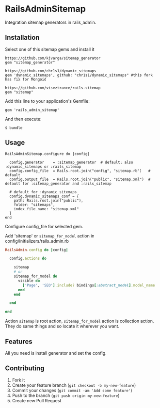 # RailsAdminSitemap

Integration sitemap generators in rails_admin.

## Installation

Select one of this sitemap gems and install it

    https://github.com/kjvarga/sitemap_generator
    gem "sitemap_generator"

    https://github.com/chr1s1/dynamic_sitemaps
    gem 'dynamic_sitemaps', github: "chr1s1/dynamic_sitemaps" #this fork has fix for Mongoid

    https://github.com/viseztrance/rails-sitemap
    gem "sitemap"

Add this line to your application's Gemfile:

    gem 'rails_admin_sitemap'


And then execute:

    $ bundle

## Usage

    RailsAdminSitemap.configure do |config|

      config.generator    = :sitemap_generator  # default; also :dynamic_sitemaps or :rails_sitemap
      config.config_file  = Rails.root.join("config", "sitemap.rb")   # default
      config.output_file  = Rails.root.join("public", "sitemap.xml")  # default for :sitemap_generator and :rails_sitemap

      # default for :dynamic_sitemaps
      config.dynamic_sitemaps_conf = {
        path: Rails.root.join("public"),
        folder: "sitemaps",
        index_file_name: "sitemap.xml"
      }
    end

  Configure config_file for selected gem.

  Add 'sitemap' or `sitemap_for_model` action in config/initializers/rails_admin.rb

```ruby
RailsAdmin.config do |config|

  config.actions do

    sitemap
    # or
    sitemap_for_model do
      visible do
        ['Page', 'SEO'].include? bindings[:abstract_model].model_name
      end
    end

  end

end
```

Action `sitemap` is root action, `sitemap_for_model` action is collection action. They do same things and so locate it wherever you want.

## Features

  All you need is install generator and set the config.

## Contributing

1. Fork it
2. Create your feature branch (`git checkout -b my-new-feature`)
3. Commit your changes (`git commit -am 'Add some feature'`)
4. Push to the branch (`git push origin my-new-feature`)
5. Create new Pull Request
